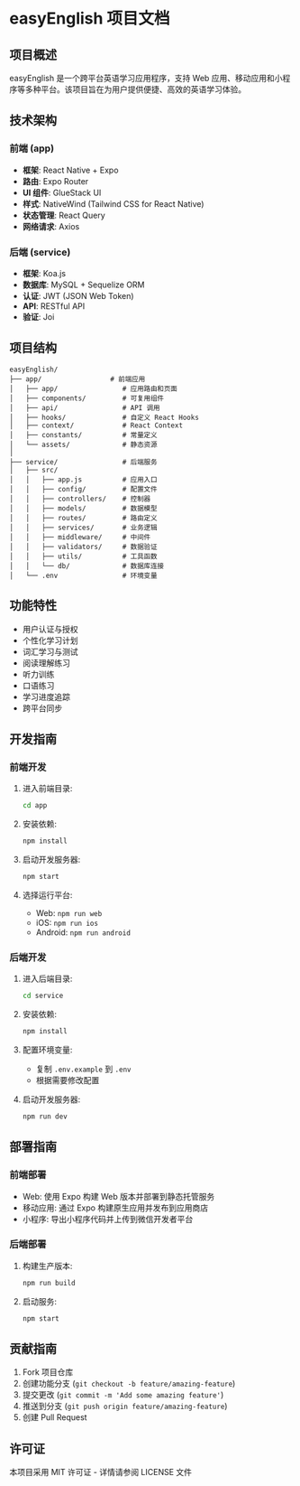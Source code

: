 # easyEnglish 项目文档

## 项目概述

easyEnglish 是一个跨平台英语学习应用程序，支持 Web 应用、移动应用和小程序等多种平台。该项目旨在为用户提供便捷、高效的英语学习体验。

## 技术架构

### 前端 (app)

- **框架**: React Native + Expo
- **路由**: Expo Router
- **UI 组件**: GlueStack UI
- **样式**: NativeWind (Tailwind CSS for React Native)
- **状态管理**: React Query
- **网络请求**: Axios

### 后端 (service)

- **框架**: Koa.js
- **数据库**: MySQL + Sequelize ORM
- **认证**: JWT (JSON Web Token)
- **API**: RESTful API
- **验证**: Joi

## 项目结构

```
easyEnglish/
├── app/                 # 前端应用
│   ├── app/                # 应用路由和页面
│   ├── components/         # 可复用组件
│   ├── api/                # API 调用
│   ├── hooks/              # 自定义 React Hooks
│   ├── context/            # React Context
│   ├── constants/          # 常量定义
│   └── assets/             # 静态资源
│
├── service/                # 后端服务
│   ├── src/
│   │   ├── app.js          # 应用入口
│   │   ├── config/         # 配置文件
│   │   ├── controllers/    # 控制器
│   │   ├── models/         # 数据模型
│   │   ├── routes/         # 路由定义
│   │   ├── services/       # 业务逻辑
│   │   ├── middleware/     # 中间件
│   │   ├── validators/     # 数据验证
│   │   ├── utils/          # 工具函数
│   │   └── db/             # 数据库连接
│   └── .env                # 环境变量
```

## 功能特性

- 用户认证与授权
- 个性化学习计划
- 词汇学习与测试
- 阅读理解练习
- 听力训练
- 口语练习
- 学习进度追踪
- 跨平台同步

## 开发指南

### 前端开发

1. 进入前端目录:

   ```bash
   cd app
   ```
2. 安装依赖:

   ```bash
   npm install
   ```
3. 启动开发服务器:

   ```bash
   npm start
   ```
4. 选择运行平台:

   - Web: `npm run web`
   - iOS: `npm run ios`
   - Android: `npm run android`

### 后端开发

1. 进入后端目录:

   ```bash
   cd service
   ```
2. 安装依赖:

   ```bash
   npm install
   ```
3. 配置环境变量:

   - 复制 `.env.example` 到 `.env`
   - 根据需要修改配置
4. 启动开发服务器:

   ```bash
   npm run dev
   ```

## 部署指南

### 前端部署

- Web: 使用 Expo 构建 Web 版本并部署到静态托管服务
- 移动应用: 通过 Expo 构建原生应用并发布到应用商店
- 小程序: 导出小程序代码并上传到微信开发者平台

### 后端部署

1. 构建生产版本:

   ```bash
   npm run build
   ```
2. 启动服务:

   ```bash
   npm start
   ```

## 贡献指南

1. Fork 项目仓库
2. 创建功能分支 (`git checkout -b feature/amazing-feature`)
3. 提交更改 (`git commit -m 'Add some amazing feature'`)
4. 推送到分支 (`git push origin feature/amazing-feature`)
5. 创建 Pull Request

## 许可证

本项目采用 MIT 许可证 - 详情请参阅 LICENSE 文件
